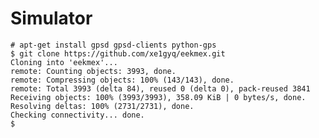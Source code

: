 # Simulator


    # apt-get install gpsd gpsd-clients python-gps
    $ git clone https://github.com/xe1gyq/eekmex.git
    Cloning into 'eekmex'...
    remote: Counting objects: 3993, done.
    remote: Compressing objects: 100% (143/143), done.
    remote: Total 3993 (delta 84), reused 0 (delta 0), pack-reused 3841
    Receiving objects: 100% (3993/3993), 358.09 KiB | 0 bytes/s, done.
    Resolving deltas: 100% (2731/2731), done.
    Checking connectivity... done.
    $ 

